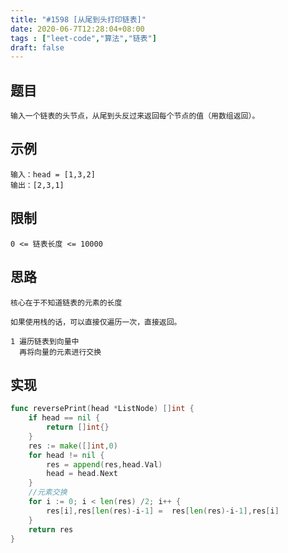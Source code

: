 ```yaml
---
title: "#1598 [从尾到头打印链表]"
date: 2020-06-7T12:28:04+08:00
tags : ["leet-code","算法","链表"]
draft: false
---
```


## 题目

````
输入一个链表的头节点，从尾到头反过来返回每个节点的值（用数组返回）。
````

## **示例**

````
输入：head = [1,3,2]
输出：[2,3,1]
````

## **限制**

````
0 <= 链表长度 <= 10000
````

## 思路

`核心在于不知道链表的元素的长度`

`如果使用栈的话，可以直接仅遍历一次，直接返回。`

````
1 遍历链表到向量中
  再将向量的元素进行交换
````



## 实现

````go
func reversePrint(head *ListNode) []int {
    if head == nil {
        return []int{}
    }
    res := make([]int,0)
    for head != nil {
        res = append(res,head.Val)
        head = head.Next
    }
    //元素交换
    for i := 0; i < len(res) /2; i++ {
        res[i],res[len(res)-i-1] =  res[len(res)-i-1],res[i]
    }
    return res
}
````

